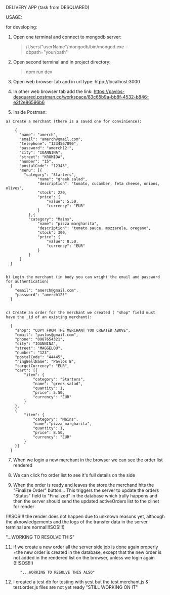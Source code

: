 
DELIVERY APP (task from DESQUARED)



USAGE:

for developing:
  1) Open one terminal and connect to mongodb server:
     > /Users/"userName"/mongodb/bin/mongod.exe --dbpath="your/path"



  2) Open second terminal and in project directory:
     > npm run dev


     
  3) Open web browser tab and in url type:
     htpp://localhost:3000

     

  5) In other web browser tab add the link:
     https://pavlos-desquared.postman.co/workspace/83c65b9a-bb8f-4532-b846-e3f2e86596b6

     

  6) Inside Postman:


    a) Create a merchant (there is a saved one for convinience):
    
        {
          "name": "amerch",
          "email": "amerch@gmail.com",
          "telephone": "1234567890",
          "password": "amerch12!",
          "city": "IOANNINA",
          "street": "KROMIDA",
          "number": "15",
          "postalCode": "12345",
          "menu": [{
            "category": "Starters",
                  "name": "greek salad",
                  "description": "tomato, cucamber, feta cheese, onions, olives",
                  "stock": 220,
                  "price": {
                      "value": 5.50,
                      "currency": "EUR"
                  }
              },{
              "category": "Mains",
                  "name": "pizza margharita",
                  "description": "tomato sauce, mozzarela, oregano",
                  "stock": 300,
                  "price": {
                      "value": 8.50,
                      "currency": "EUR"
                  }
              }
          ]
      }

     
    b) Login the merchant (in body you can wright the email and password for authentication)
      {
        "email": "amerch@gmail.com",
        "password": "amerch12!"
      }

     
    c) Create an order for the merchant we created ( "shop" field must have the _id of an existing merchant):
    
      {
        "shop": "COPY FROM THE MERCHANT YOU CREATED ABOVE",
        "email": "pavlos@gmail.com",
        "phone": "0987654321",
        "city": "IOANNINA",
        "street": "MAGGELOU",
        "number": "123",
        "postalCode": "44445",
        "ringBellName": "Pavlos B",
        "targetCurrency": "EUR",
        "cart": [{
            "item": {
                "category": "Starters",
                "name": "greek salad",
                "quantity": 1,
                "price": 5.50,
                "currency": "EUR"
            }
        },
        {
            "item": {
                "category": "Mains",
                "name":"pizza margharita",
                "quantity": 1,
                "price": 8.50,
                "currency": "EUR"
            }
        }]
      }


7) When we login a new merchant in the browser we can see the order list rendered


   
8) We can click fro order list to see it's full details on the side


      
10) When the order is ready and leaves the store the merchand hits the "Finalize Order" button...
   This triggers the server to update the orders "Status" field to "Finalized" in the database which trully happens
   and then the server should send the updated activeOrders list to the clinet for render
        
   (!!!SOS!!! the render does not happen due to unknown reasons yet,
   although the aknowledgements and the logs of the transfer data in the server terminal are normal!!!SOS!!!)

   "...WORKING TO RESOLVE THIS"

   
        
11) If we create a new order all the server side job is done again properly +the new order is
    created in the database, except that the new order is not added in the rendered list on the browser,
         unless we login again (!!!SOS!!!)

           "...WORKING TO RESOLVE THIS ALSO"

    

13) I created a test db for testing with yest but the test.merchant.js & test.order.js files are not yet ready
    "STILL WORKING ON IT"
